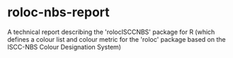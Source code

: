 # roloc-nbs-report
A technical report describing the 'rolocISCCNBS' package for R (which defines a colour list and colour metric for the 'roloc' package based on the ISCC-NBS Colour Designation System)
